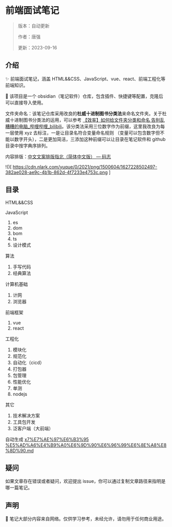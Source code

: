 # 前端面试笔记

> 版本：自动更新
>
> 作者：唐强
>
> 更新：2023-09-16

## 介绍

✨ 前端面试笔记，涵盖 HTML&&CSS、JavaScript、vue、react、前端工程化等前端知识。

📔 该项目是一个 obsidian（笔记软件）仓库，包含插件、快捷键等配置，克隆后可以直接导入使用。

文件夹命名：该笔记仓库采用改良的**杜威十进制图书分类法**来命名文件夹。关于杜威十进制图书分类法的运用，可以参考 [【效率】如何给文件夹分类和命名 告别乱糟糟的电脑\_哔哩哔哩\_bilibili](https://www.bilibili.com/video/BV1NX4y1T7dt)。该分类法采用三位数字作为前缀，这里我改良为每一层使用 xyz 去标注，一是让目录名符合变量命名规则 （变量可以包含数字但不能以数字开头），二是更加简洁，三添加这种前缀可以让目录在笔记软件和 github 目录中按字典序排列。

内容排版：[中文文案排版指北（简体中文版） — 码志](https://mazhuang.org/wiki/chinese-copywriting-guidelines/)

!()[ https://cdn.nlark.com/yuque/0/2021/png/1500604/1627228502497-382ae028-ae9c-4b1b-862d-4f7233e4753c.png ]
## 目录

HTML&&CSS

JavaScript
1. es
2. dom
3. bom
4. ts
5. 设计模式

算法
1. 手写代码
2. 经典算法

计算机基础
1. 计网
2. 浏览器

前端框架
1. vue
2. react

工程化
1. 模块化
2. 规范化
3. 自动化（cicd）
4. 打包器
5. 包管理
6. 性能优化
7. 单测
8. nodejs

其它
1. 技术解决方案
2. 工具包开发
3. 泛客户端（大前端）

自动生成
[x7%E7%AE%97%E6%B3%95](https://github.com/tangqiang0605/tqit-notes/tree/main/x7算法)
[%E5%AD%A6%E4%B9%A0%E6%9D%90%E6%96%99%E6%8E%A8%E8%8D%90.md](https://github.com/tangqiang0605/tqit-notes/blob/main/x7%E7%AE%97%E6%B3%95/%E5%AD%A6%E4%B9%A0%E6%9D%90%E6%96%99%E6%8E%A8%E8%8D%90.md)

## 疑问

如果文章存在错误或者疑问，欢迎提出 issue，你可以通过复制文章路径来指明是哪一篇笔记。

## 声明

🤝 笔记大部分内容来自网络。仅供学习参考，未经允许，请勿用于任何商业用途。

